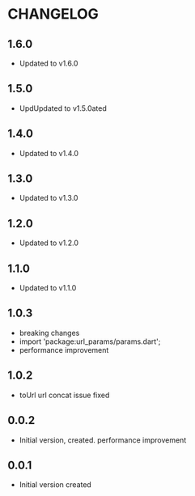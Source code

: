# CHANGELOG

## 1.6.0

- Updated to v1.6.0

## 1.5.0

- UpdUpdated to v1.5.0ated

## 1.4.0

- Updated to v1.4.0

## 1.3.0

- Updated to v1.3.0

## 1.2.0

- Updated to v1.2.0

## 1.1.0

- Updated to v1.1.0

## 1.0.3

- breaking changes
- import 'package:url_params/params.dart';
- performance improvement

## 1.0.2

- toUrl url concat issue fixed

## 0.0.2

- Initial version, created. performance improvement

## 0.0.1

- Initial version created
